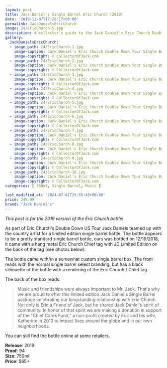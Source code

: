 ```yaml
---
layout: post
title: Jack Daniel's Single Barrel Eric Church (2019)
date: '2019-11-07T17:28:17+00:00'
permalink: JackDanielsEricChurch
image: 24/EricChurch-5.jpg
description: A collector's guide to the Jack Daniel's Eric Church Double Down Tour Single Barrel Release from 2019
gallery:
  JackDanielsEricChurch:
  - image_path: 24/EricChurch-1.jpg
    image-caption: Jack Daniel's Eric Church Double Down Tour Single Barrel Release from 2019
    image-copyright: © CollectorOfJack.com
  - image_path: 24/EricChurch-2.jpg
    image-caption: Jack Daniel's Eric Church Double Down Tour Single Barrel Release from 2019
    image-copyright: © CollectorOfJack.com
  - image_path: 24/EricChurch-3.jpg
    image-caption: Jack Daniel's Eric Church Double Down Tour Single Barrel Release from 2019
    image-copyright: © CollectorOfJack.com
  - image_path: 24/EricChurch-4.jpg
    image-caption: Jack Daniel's Eric Church Double Down Tour Single Barrel Release from 2019
    image-copyright: © CollectorOfJack.com
  - image_path: 24/EricChurch-5.jpg
    image-caption: Jack Daniel's Eric Church Double Down Tour Single Barrel Release from 2019
    image-copyright: © CollectorOfJack.com
  - image_path: 24/EricChurch-6.jpg
    image-caption: Jack Daniel's Eric Church Double Down Tour Single Barrel Release from 2019
    image-copyright: © CollectorOfJack.com
  - image_path: 24/EricChurch-7.jpg
    image-caption: Jack Daniel's Eric Church Double Down Tour Single Barrel Release from 2019
    image-copyright: © CollectorOfJack.com
  - image_path: 24/EricChurch-8.jpg
    image-caption: Jack Daniel's Eric Church Double Down Tour Single Barrel Release from 2019
    image-copyright: © CollectorOfJack.com
  - image_path: 24/EricChurch-9.jpg
    image-caption: Jack Daniel's Eric Church Double Down Tour Single Barrel Release from 2019
    image-copyright: © CollectorOfJack.com
  - image_path: 24/EricChurch-10.jpg
    image-caption: Jack Daniel's Eric Church Double Down Tour Single Barrel Release from 2019
    image-copyright: © CollectorOfJack.com
categories: [ 750ml, Single Barrel, Music ]

last_modified_at: '2024-07-01T15:55:45+00:00'
price: 249.99
brand: "Jack Daniel's"
---
```

*This post is for the 2019 version of the Eric Church bottle!*

As part of Eric Church's Double Down US Tour Jack Daniels teamed up with the country artist for a limited edition single barrel bottle. The bottle appears to be a pretty standard single barrel bottle, ours was bottled on 12/19/2018, it came with a hang metal Eric Church Chief tag with JD Limited Edition on the back of the tag (see photos below).

The bottle came with/in a somewhat custom single barrel box. The front reads with the normal single barrel select branding, but has a black silhouette of the bottle with a rendering of the Eric Church / Chief tag.

The back of the box reads:

> Music and friendships were always important to Mr. Jack. That's why we are proud to offer this limited edition Jack Daniel's Single Barrel package celebrating our longstanding relationship with Eric Church. Not only is Eric a Friend of Jack, but he shared Jack Daniel's spirit of community. In honor of that spirit we are making a donation in support of the “Chief Cares Fund,” a non-profit created by Eric and his wife, Katherine in 2013 to impact lives around the globe and in our own neighborhoods.

You can still find the bottle online at some retailers.

**Release**: 2019  
**Proof**: 94   
**Size**: 750ml  
**Price**: $65+  
